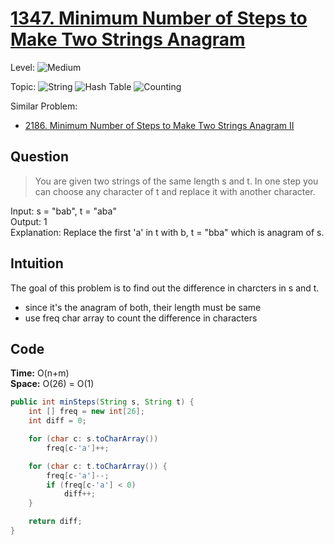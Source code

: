 # [1347. Minimum Number of Steps to Make Two Strings Anagram](1347.md)

Level: ![Medium](https://img.shields.io/badge/-Medium-ff8000)

Topic: ![String](https://img.shields.io/badge/-String-4da6ff) ![Hash Table](https://img.shields.io/badge/-Hash_Table-0073e6) ![Counting](https://img.shields.io/badge/-Counting-990000)

Similar Problem:

- [2186. Minimum Number of Steps to Make Two Strings Anagram II](2186.md)

## Question

> You are given two strings of the same length s and t. In one step you can choose any character of t and replace it with another character.

Input: s = "bab", t = "aba"\
Output: 1\
Explanation: Replace the first 'a' in t with b, t = "bba" which is anagram of s.

## Intuition

The goal of this problem is to find out the difference in charcters in s and t.

- since it's the anagram of both, their length must be same
- use freq char array to count the difference in characters

## Code

**Time:** O(n+m)\
**Space:** O(26) = O(1)

```java
public int minSteps(String s, String t) {
    int [] freq = new int[26];
    int diff = 0;

    for (char c: s.toCharArray())
        freq[c-'a']++;

    for (char c: t.toCharArray()) {
        freq[c-'a']--;
        if (freq[c-'a'] < 0)
            diff++;
    }

    return diff;
}
```
